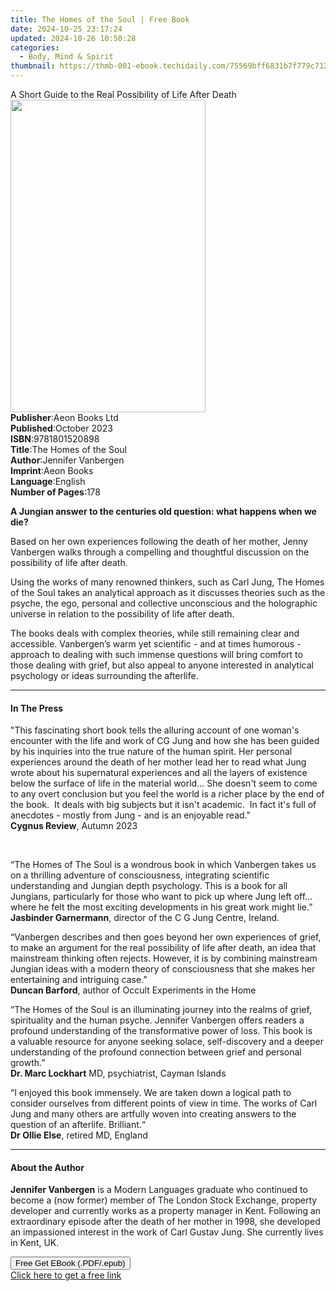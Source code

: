 ```yaml
---
title: The Homes of the Soul | Free Book
date: 2024-10-25 23:17:24
updated: 2024-10-26 10:50:28
categories:
  - Body, Mind & Spirit
thumbnail: https://thmb-001-ebook.techidaily.com/75569bff6831b7f779c712b2ebf701aae2b5a826dbc9bc684636e85b8e42c455.jpg
---
```

<main id="book-container">
  <div class="flex flex-col">
    <div class="book-brief flex-1 py-6 px-4 sm:p-6 md:py-10 md:px-8">
      <!-- brief-->
      <div class="book-brief-main">
        A Short Guide to the Real Possibility of Life After Death
      </div>
    </div>
    <div
      class="book-meta-info flex-1 grid gap-4 col-start-1 col-end-3 row-start-1 sm:mb-6 sm:grid-cols-4 lg:gap-6 lg:col-start-2 lg:row-end-6 lg:row-span-6 lg:mb-0"
    >
      <div
        class="book-meta-info-left place-content-center mt-4 p-4 text-sm leading-6 col-start-2 col-span-2 dark:text-slate-400"
      >
        <img
          class="w-full h-500 object-cover rounded-lg sm:h-255 sm:col-span-2 lg:col-span-full"
          src="https://img-001-ebook.techidaily.com/ad44aa3e52de7291a43924922190a5b205787766bc76801aa9ad5232eba9f1ac.jpg"
          alt=""
          width="312"
          height="500"
        />
      </div>
      <div
        class="book-meta-info-right mt-2 col-start-1 row-start-2 col-span-3 self-center"
      >
        <!-- meta data  -->
        <div class="flex flex-col px-4 md:px-8">
          <div class="flex-1">
            <strong>Publisher</strong>:<span class="px-2">Aeon Books Ltd</span>
          </div>
          <div class="flex-1">
            <strong>Published</strong>:<span class="px-2">October 2023</span>
          </div>
          <div class="flex-1">
            <strong>ISBN</strong>:<span class="px-2">9781801520898</span>
          </div>
          <div class="flex-1">
            <strong>Title</strong>:<span class="px-2"
              >The Homes of the Soul</span
            >
          </div>
          <div class="flex-1">
            <strong>Author</strong>:<span class="px-2">Jennifer Vanbergen</span>
          </div>
          <div class="flex-1">
            <strong>Imprint</strong>:<span class="px-2">Aeon Books</span>
          </div>
          <div class="flex-1">
            <strong>Language</strong>:<span class="px-2">English</span>
          </div>
          <div class="flex-1">
            <strong>Number of Pages</strong>:<span class="px-2">178</span>
          </div>
        </div>
      </div>
    </div>
    <div class="book-description flex-1 py-6 px-4 sm:p-6 md:py-10 md:px-8">
      <div class="book-description-main">
        <div accordion-content="" id="description">
          <p>
            <strong
              >A Jungian answer to the centuries old question: what happens when
              we die?</strong
            >
          </p>
          <p>
            Based on her own experiences following the death of her mother,
            Jenny Vanbergen walks through a compelling and thoughtful discussion
            on the possibility of life after death.
          </p>
          <p>
            Using the works of many renowned thinkers, such as Carl Jung, The
            Homes of the Soul takes an analytical approach as it discusses
            theories such as the psyche, the ego, personal and collective
            unconscious and the holographic universe in relation to the
            possibility of life after death.
          </p>
          <p>
            The books deals with complex theories, while still remaining clear
            and accessible. Vanbergen’s warm yet scientific - and at times
            humorous - approach to dealing with such immense questions will
            bring comfort to those dealing with grief, but also appeal to anyone
            interested in analytical psychology or ideas surrounding the
            afterlife.
          </p>
        </div>
      </div>
    </div>
    <div class="book-excerpts flex-1 py-6 px-4 sm:p-6 md:py-10 md:px-8">
      <!-- excerpts-->
      <div class="book-excerpts-main">
        <hr />
        <h4 class="placeholder placeholder-heading">
          <span>In The Press</span>
        </h4>
        <p></p>
        <p>
          "This fascinating short book tells the alluring account of one woman's
          encounter with the life and work of CG Jung and how she has been
          guided by his inquiries into the true nature of the human spirit. Her
          personal experiences around the death of her mother lead her to read
          what Jung wrote about his supernatural experiences and all the layers
          of existence below the surface of life in the material world... She
          doesn't seem to come to any overt conclusion but you feel the world is
          a richer place by the end of the book.&nbsp; It deals with big
          subjects but it isn't academic.&nbsp; In fact it's full of anecdotes -
          mostly from Jung - and is an enjoyable read."<br /><strong
            >Cygnus Review</strong
          >, Autumn 2023
        </p>
        <p>&nbsp;</p>
        <p>
          “The Homes of The Soul is a wondrous book in which Vanbergen takes us
          on a thrilling adventure of consciousness, integrating scientific
          understanding and Jungian depth psychology. This is a book for all
          Jungians, particularly for those who want to pick up where Jung left
          off... where he felt the most exciting developments in his great work
          might lie.”<br /><strong>Jasbinder Garnermann</strong>, director of
          the C G Jung Centre, Ireland.
        </p>
        <p>
          “Vanbergen describes and then goes beyond her own experiences of
          grief, to make an argument for the real possibility of life after
          death, an idea that mainstream thinking often rejects. However, it is
          by combining mainstream Jungian ideas with a modern theory of
          consciousness that she makes her entertaining and intriguing case.”<br /><strong
            >Duncan Barford</strong
          >, author of Occult Experiments in the Home
        </p>
        <p>
          “The Homes of the Soul is an illuminating journey into the realms of
          grief, spirituality and the human psyche. Jennifer Vanbergen offers
          readers a profound understanding of the transformative power of loss.
          This book is<br />a valuable resource for anyone seeking solace,
          self-discovery and a deeper understanding of the profound connection
          between grief and personal growth.”<br /><strong
            >Dr. Marc Lockhart</strong
          >
          MD, psychiatrist, Cayman Islands
        </p>
        <p>
          “I enjoyed this book immensely. We are taken down a logical path to
          consider ourselves from different points of view in time. The works of
          Carl Jung and many others are artfully woven into creating answers to
          the question of an afterlife. Brilliant.“<br /><strong
            >Dr Ollie Else</strong
          >, retired MD, England
        </p>
        <p></p>
      </div>
    </div>
    <div class="book-about-author flex-1 py-6 px-4 sm:p-6 md:py-10 md:px-8">
      <!-- about author-->
      <div class="book-main-author-main">
        <hr />
        <h4 class="placeholder placeholder-heading">
          <span>About the Author</span>
        </h4>
        <p></p>
        <p class="p1">
          <strong>Jennifer Vanbergen</strong>&nbsp;is a Modern Languages
          graduate who continued to become a (now former) member of The London
          Stock Exchange, property developer and currently works as a property
          manager in Kent. Following an extraordinary episode after the death of
          her mother in 1998, she developed an impassioned interest in the work
          of Carl Gustav Jung. She currently lives in Kent, UK.
        </p>
        <p></p>
      </div>
    </div>
    <div class="book-free-get flex-1 py-6 px-4 sm:p-6 md:py-10 md:px-8">
      <button
        id="btn-free-get"
        class="bg-blue-500 hover:bg-blue-700 text-white font-bold py-2 px-4 rounded"
      >
        Free Get EBook (.PDF/.epub)
      </button>
      <div id="countdown-display" class="px-2 text-lg mt-2"></div>
      <a
        id="free-link"
        class="hidden bg-blue-500 hover:bg-blue-700 text-white font-bold py-2 px-4 rounded"
        href="https://www.ebooks.com/en-us/book/211140891/the-homes-of-the-soul/jennifer-vanbergen/"
        target="_blank"
        >Click here to get a free link</a
      >
    </div>
    <script>
      let countdownTime = 0;
      let countdownInterval = null;
      document
        .getElementById('btn-free-get')
        .addEventListener('click', startCountdown);
      function startCountdown() {
        countdownTime = new Date().getTime() + 60000 * 3;
        countdownInterval = setInterval(updateCountdown, 1000);
        document.getElementById('btn-free-get').disabled = true;
        document
          .getElementById('btn-free-get')
          .classList.add('bg-gray-500', 'cursor-not-allowed');
      }
      function updateCountdown() {
        let currentTime = new Date().getTime();
        let timeLeft = countdownTime - currentTime;
        let secondsLeft = Math.floor(timeLeft / 1000);
        document.getElementById('countdown-display').innerHTML =
          `Remaining time: ${secondsLeft} seconds.`;
        if (secondsLeft <= 0) {
          clearInterval(countdownInterval);
          document.getElementById('btn-free-get').classList.add('hidden');
          document.getElementById('free-link').classList.remove('hidden');
          document.getElementById('countdown-display').innerHTML = '';
        }
      }
    </script>
  </div>
</main>
